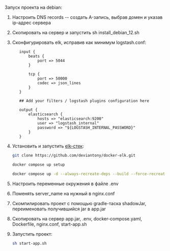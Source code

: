 Запуск проекта на debian:

1. Настроить DNS records -- создать A-запись, выбрав домен и указав ip-адрес сервера
2. Скопировать на сервер и запустить sh install_debian_12.sh
3. Сконфигурировать elk, исправив как минимум logstash.conf:
   ```
      input {
          beats {
              port => 5044
          }
      
          tcp {
              port => 50000
              codec => json_lines
          }
      }
      
      ## Add your filters / logstash plugins configuration here
      
      output {
          elasticsearch {
              hosts => "elasticsearch:9200"
              user => "logstash_internal"
              password => "${LOGSTASH_INTERNAL_PASSWORD}"
          }
      }
   ```
4. Установить и запустить [elk-стек](https://github.com/deviantony/docker-elk?tab=readme-ov-file#bringing-up-the-stack):

   ```sh
   git clone https://github.com/deviantony/docker-elk.git
   ```

   ```sh
   docker compose up setup
   ```

   ```sh
   docker compose up -d --always-recreate-deps --build --force-recreate
   ```

5. Настроить переменные окружения в файле .env
6. Поменять server_name на нужный в nginx.conf
7. Скомпилировать проект с помощью gradle-таска shadowJar, переименовать получившийся jar в app.jar
8. Скопировать на сервер app.jar, .env, docker-compose.yaml, Dockerfile, nginx.conf, start-app.sh
9. Запустить проект:

   ```sh
   sh start-app.sh
   ```